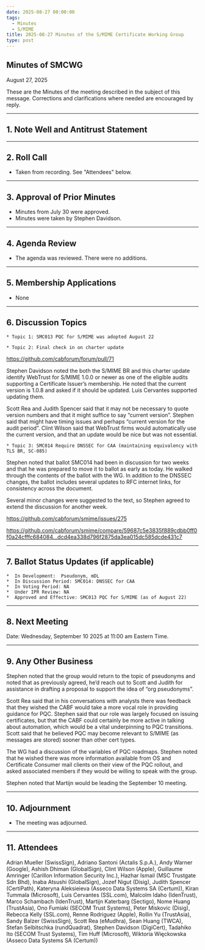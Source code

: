 ```yaml
---
date: 2025-08-27 00:00:00
tags:
  - Minutes
  - S/MIME
title: 2025-08-27 Minutes of the S/MIME Certificate Working Group
type: post
---
```


## Minutes of SMCWG
 
August 27, 2025
 
These are the Minutes of the meeting described in the subject of this message. Corrections and clarifications where needed are encouraged by reply.
 
________________________________________
 
## 1. Note Well and Antitrust Statement
 
________________________________________
 
## 2. Roll Call
 
*  Taken from recording. See "Attendees" below.
 
________________________________________
 
## 3. Approval of Prior Minutes
 
*  Minutes from July 30 were approved.
*  Minutes were taken by Stephen Davidson.
 
________________________________________
 
## 4. Agenda Review
 
*  The agenda was reviewed. There were no additions.
 
________________________________________
 
## 5. Membership Applications
 
*  None
 
________________________________________
 
## 6. Discussion Topics
 
    * Topic 1: SMC013 PQC for S/MIME was adopted August 22
 
    * Topic 2: Final check in on charter update
 
https://github.com/cabforum/forum/pull/71
 
Stephen Davidson noted the both the S/MIME BR and this charter update identify WebTrust for S/MIME 1.0.0 or newer as one of the eligible audits supporting a Certificate Issuer’s membership.  He noted that the current version is 1.0.8 and asked if it should be updated.  Luis Cervantes supported updating them.  
 
Scott Rea and Judith Spencer said that it may not be necessary to quote version numbers and that it might suffice to say “current version”.  Stephen said that might have timing issues and perhaps “current version for the audit period”.  Clint Wilson said that WebTrust firms would automatically use the current version, and that an update would be nice but was not essential.
 
    * Topic 3: SMC014 Require DNSSEC for CAA (maintaining equivalency with TLS BR, SC-085)
 
Stephen noted that ballot SMC014 had been in discussion for two weeks and that he was prepared to move it to ballot as early as today.  He walked through the contents of the ballot with the WG.  In addition to the DNSSEC changes, the ballot includes several updates to RFC internet links, for consistency across the document.
 
Several minor changes were suggested to the text, so Stephen agreed to extend the discussion for another week.
 
https://github.com/cabforum/smime/issues/275

https://github.com/cabforum/smime/compare/59687c5e3835f889cdbb0ff0f0a24cfffc684084...dcd4ea338d796f2875da3ea015dc585dcde431c7
 
________________________________________
 
## 7. Ballot Status Updates (if applicable)
 
    *  In Development:  Pseudonym, mDL
    *  In Discussion Period: SMC014: DNSSEC for CAA
    *  In Voting Period: NA
    *  Under IPR Review: NA
    *  Approved and Effective: SMC013 PQC for S/MIME (as of August 22)
 
________________________________________
 
## 8. Next Meeting
 
Date: Wednesday, September 10 2025 at 11:00 am Eastern Time.
 
________________________________________
## 9. Any Other Business
 
Stephen noted that the group would return to the topic of pseudonyms and noted that as previously agreed, he’d reach out to Scott and Judith for assistance in drafting a proposal to support the idea of “org pseudonyms”.
 
Scott Rea said that in his conversations with analysts there was feedback that they wished the CABF would take a more vocal role in providing guidance for PQC.  Stephen said that our role was largely focused on issuing certificates, but that the CABF could certainly be more active in talking about automation, which would be a vital underpinning to PQC transitions.  Scott said that he believed PQC may become relevant to S/MIME (as messages are stored) sooner than other cert types.
 
The WG had a discussion of the variables of PQC roadmaps.  Stephen noted that he wished there was more information available from OS and Certificate Consumer mail clients on their view of the PQC rollout, and asked associated members if they would be willing to speak with the group.
 
Stephen noted that Martijn would be leading the September 10 meeting.
 
________________________________________
 
## 10. Adjournment
 
*  The meeting was adjourned.
 
________________________________________
 
## 11. Attendees
 
Adrian Mueller (SwissSign), Adriano Santoni (Actalis S.p.A.), Andy Warner (Google), Ashish Dhiman (GlobalSign), Clint Wilson (Apple), Guillaume Amringer (Carillon Information Security Inc.), Hazhar Ismail (MSC Trustgate Sdn Bhd), Inaba Atsushi (GlobalSign), Jozef Nigut (Disig), Judith Spencer (CertiPath), Kateryna Aleksieieva (Asseco Data Systems SA (Certum)), Kiran Tummala (Microsoft), Luis Cervantes (SSL.com), Malcolm Idaho (IdenTrust), Marco Schambach (IdenTrust), Martijn Katerbarg (Sectigo), Nome Huang (TrustAsia), Ono Fumiaki (SECOM Trust Systems), Peter Miskovic (Disig), Rebecca Kelly (SSL.com), Renne Rodriguez (Apple), Rollin Yu (TrustAsia), Sandy Balzer (SwissSign), Scott Rea (eMudhra), Sean Huang (TWCA), Stefan Selbitschka (rundQuadrat), Stephen Davidson (DigiCert), Tadahiko Ito (SECOM Trust Systems), Tim Huff (Microsoft), Wiktoria Więckowska (Asseco Data Systems SA (Certum))
 
